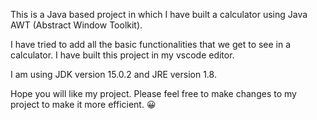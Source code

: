 This is a Java based project in which I have built a calculator
using Java AWT (Abstract Window Toolkit).

I have tried to add all the basic functionalities that we get to see
in a calculator. I have built this project in my vscode editor.

I am using JDK version 15.0.2 and JRE version 1.8.

Hope you will like my project. Please feel free to make changes to my 
project to make it more efficient. 😀